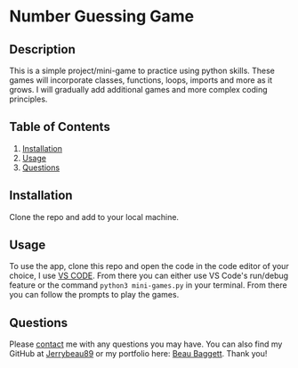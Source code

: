 # Number Guessing Game

## Description

This is a simple project/mini-game to practice using python skills. These games will incorporate classes, functions, loops, imports and more as it grows. I will gradually add additional games and more complex coding principles. 

## Table of Contents

1. [Installation](#installation)
2. [Usage](#usage)
3. [Questions](#questions)

## Installation
Clone the repo and add to your local machine.

## Usage
To use the app, clone this repo and open the code in the code editor of your choice, I use [VS CODE][vsLink]. From there you can either use VS Code's run/debug feature or the command `python3 mini-games.py` in your terminal. From there you can follow the prompts to play the games. 

## Questions
Please [contact][conLink] me with any questions you may have. You can also find my GitHub at [Jerrybeau89][gitHubLink] or my portfolio here: [Beau Baggett][portLink]. Thank you! 
<br/>
<br/>

[conLink]: jerrybeau89@gmail.com
[vslink]: https://code.visualstudio.com/download
[gitHubLink]: https://github.com/jerrybeau89
[portLink]: https://jerrybeau89.github.io/reactTo-my-portfolio/